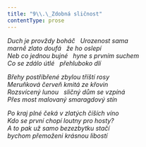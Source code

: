 ```yaml
---
title: "9\\.\_Zdobná sličnost"
contentType: prose
---
```


<section>

_Duch je provždy boháč   Urozenost sama  
marně zlato doufá   že ho oslepí  
Neb co jednou bujné   hyne s prvním suchem  
Co se zdálo útlé   přehluboko dlí_

</section>

<section>

_Břehy postříbřené zbylou tříští rosy  
Meruňková červeň kmitá ze křovin  
Rozsvícený lunou   sličný dům se vzpíná  
Přes most malovaný smaragdový stín_

</section>

<section>

_Po kraj plné čeká v zlatých číších víno  
Kdo se první chopí loutny pro hosty?  
A to pak už samo bezezbytku stačí  
bychom přemoženi krásnou libostí_

</section>
